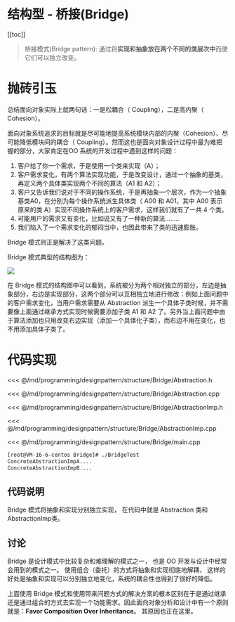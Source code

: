 # 结构型 - 桥接(Bridge)

​[[toc]]

> 桥接模式(Bridge pattern): 通过将**实现和抽象放在两个不同的类层次中**而使它们可以独立改变。

# 抛砖引玉

总结面向对象实际上就两句话：一是松耦合（ Coupling），二是高内聚（ Cohesion）。

面向对象系统追求的目标就是尽可能地提高系统模块内部的内聚（Cohesion）、尽可能降低模块间的耦合（ Coupling）。然而这也是面向对象设计过程中最为难把握的部分，大家肯定在OO 系统的开发过程中遇到这样的问题：

1. 客户给了你一个需求，于是使用一个类来实现（A）；
2. 客户需求变化，有两个算法实现功能，于是改变设计，通过一个抽象的基类，再定义两个具体类实现两个不同的算法（A1 和 A2）；
3. 客户又告诉我们说对于不同的操作系统，于是再抽象一个层次，作为一个抽象基类A0，在分别为每个操作系统派生具体类（ A00 和 A01，其中 A00 表示原来的类 A）实现不同操作系统上的客户需求，这样我们就有了一共 4 个类。
4. 可能用户的需求又有变化，比如说又有了一种新的算法……..
5. 我们陷入了一个需求变化的郁闷当中，也因此带来了类的迅速膨胀。

Bridge 模式则正是解决了这类问题。

Bridge 模式典型的结构图为：

![](_images/programming/designpattern/structure/Bridge.png)

在 Bridge 模式的结构图中可以看到，系统被分为两个相对独立的部分，左边是抽象部分，右边是实现部分，这两个部分可以互相独立地进行修改：例如上面问题中的客户需求变化，当用户需求需要从 Abstraction 派生一个具体子类时候，并不需要像上面通过继承方式实现时候需要添加子类 A1 和 A2 了。另外当上面问题中由于算法添加也只用改变右边实现（添加一个具体化子类），而右边不用在变化，也不用添加具体子类了。

# 代码实现

<<< @/md/programming/designpattern/structure/Bridge/Abstraction.h

<<< @/md/programming/designpattern/structure/Bridge/Abstraction.cpp

<<< @/md/programming/designpattern/structure/Bridge/AbstractionImp.h

<<< @/md/programming/designpattern/structure/Bridge/AbstractionImp.cpp

<<< @/md/programming/designpattern/structure/Bridge/main.cpp

```bash
[root@VM-16-6-centos Bridge]# ./BridgeTest
ConcreteAbstractionImpA....
ConcreteAbstractionImpB....
```

## 代码说明

Bridge 模式将抽象和实现分别独立实现， 在代码中就是 Abstraction 类和 AbstractionImp类。

## 讨论

Bridge 是设计模式中比较复杂和难理解的模式之一， 也是 OO 开发与设计中经常会用到的模式之一。 使用组合（委托）的方式将抽象和实现彻底地解耦， 这样的好处是抽象和实现可以分别独立地变化，系统的耦合性也得到了很好的降低。

上面使用 Bridge 模式和使用带来问题方式的解决方案的根本区别在于是通过继承还是通过组合的方式去实现一个功能需求。因此面向对象分析和设计中有一个原则就是：**Favor Composition Over Inheritance**。 其原因也正在这里。